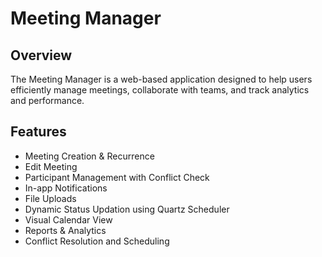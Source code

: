 # Meeting Manager

## Overview
The Meeting Manager is a web-based application designed to help users efficiently manage meetings, collaborate with teams, and track analytics and performance.

## Features
- Meeting Creation & Recurrence
- Edit Meeting
- Participant Management with Conflict Check
- In-app Notifications
- File Uploads
- Dynamic Status Updation using Quartz Scheduler
- Visual Calendar View
- Reports & Analytics
- Conflict Resolution and Scheduling

